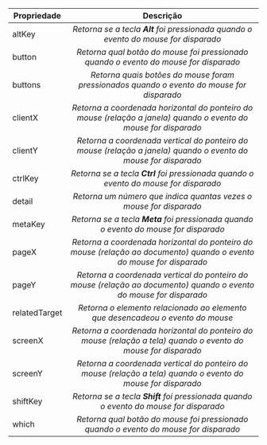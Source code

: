 | Propriedade | Descrição|
| ------------- |:-------------:|
| altKey | *Retorna se a tecla **Alt** foi pressionada quando o evento do mouse for disparado* |
| button | *Retorna qual botão do mouse foi pressionado quando o evento do mouse for disparado* |
| buttons | *Retorna quais botões do mouse foram pressionados quando o evento do mouse for disparado* | 
| clientX | *Retorna a coordenada horizontal do ponteiro do mouse (relação a janela) quando o evento do mouse for disparado* |
| clientY | *Retorna a coordenada vertical do ponteiro do mouse (relação a janela) quando o evento do mouse for disparado* | 
| ctrlKey | *Retorna se a tecla **Ctrl** foi pressionada quando o evento do mouse for disparado* |
| detail | *Retorna um número que indica quantas vezes o mouse for disparado* |
| metaKey | *Retorna se a tecla **Meta** foi pressionada quando o evento do mouse for disparado* | 
| pageX | *Retorna  a coordenada horizontal do ponteiro do mouse (relação ao documento) quando o evento do mouse for disparado* |
| pageY | *Retorna  a coordenada vertical do ponteiro do mouse (relação ao documento) quando o evento do mouse for disparado* |
| relatedTarget | *Retorna o elemento relacionado ao elemento que desencadeou o evento do mouse* |
| screenX | *Retorna  a coordenada horizontal do ponteiro do mouse (relação a tela) quando o evento do mouse for disparado* |
| screenY | *Retorna  a coordenada vertical do ponteiro do mouse (relação a tela) quando o evento do mouse for disparado* | 
| shiftKey | *Retorna se a tecla **Shift** foi pressionada quando o evento do mouse for disparado* |
| which | *Retorna qual botão do mouse foi pressionado quando o evento do mouse for disparado* |

